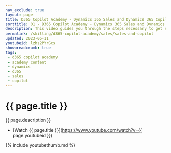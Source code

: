 ```yaml
---
nav_exclude: true
layout: page
title: D365 Copilot Academy - Dynamics 365 Sales and Dynamics 365 Copilot
sorttitle: 01 - D365 Copilot Academy - Dynamics 365 Sales and Dynamics 365 Copilot
description: This video guides you through the steps necessary to get started quickly in creating and boosting a chatbot with expanded natural language capabilities with D365 Sales and D365 Copilot. Copilot in Microsoft Dynamics 365 Sales and Viva Sales helps sellers dramatically reduce the time they spend on basic tasks. AI helps write email responses to customers and can create an email summary of a Teams meeting in Outlook. The meeting summary pulls in details from the seller’s CRM such as product and pricing information, as well as insights from the recorded Teams call.
permalink: /skilling/d365-copilot-academy/sales/sales-and-copilot
updated: 2023-05-11
youtubeid: lzhs2PYrGcs
showbreadcrumb: true
tags: 
 - d365 copilot academy
 - academy content
 - dynamics
 - d365
 - sales
 - copilot
---
```


# {{ page.title }}

{{ page.description }}

* [Watch {{ page.title }}](https://www.youtube.com/watch?v={{ page.youtubeid }})

{% include youtubethumb.md %}
